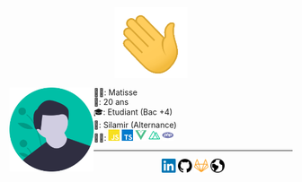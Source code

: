 <div align="center">
    <img src="https://github.com/AMatisse/AMatisse/blob/master/assets/hi.gif" width="130px" alt="Hi gif">
<div>
<div>
    <img align="left" src="https://github.com/AMatisse/AMatisse/blob/master/assets/male_avatar.svg" width="150">
    <p align="left" height="230px">
        🙋‍♂️: Matisse <br />
        🎂: 20 ans <br />
        🎓: Etudiant (Bac +4) <br />
        💼: Silamir (Alternance)<br />
        👨‍💻: <img src="https://github.com/AMatisse/AMatisse/blob/master/assets/javascript.svg" alt="JavaScript" width="20px">
        <img src="https://github.com/AMatisse/AMatisse/blob/master/assets/typescript.svg" alt="TypeScript" width="20px">
        <img src="https://github.com/AMatisse/AMatisse/blob/master/assets/vue-dot-js.svg" alt="VueJS" width="20px">
        <img src="https://github.com/AMatisse/AMatisse/blob/master/assets/nuxt-dot-js.svg" alt="Nuxt" width="20px">
        <img src="https://github.com/AMatisse/AMatisse/blob/master/assets/php.svg" alt="PHP" width="20px">
    </p>
</div>
<hr />
<p align="center">
    <a href="https://www.linkedin.com/in/matisse-aubry" alt="LinkedIn"><img src="https://github.com/AMatisse/AMatisse/blob/master/assets/linkedin.svg" width="25px"></a>
    <a href="https://github.com/AMatisse" alt="GitHub"><img src="https://github.com/AMatisse/AMatisse/blob/master/assets/github.svg" width="25px"></a>
    <a href="https://gitlab.com/maubry" alt="GitLab"><img src="https://github.com/AMatisse/AMatisse/blob/master/assets/gitlab.svg" width="25px"></a>
    <a href="https://amatisse.github.io/" alt="Portfolio"><img src="https://github.com/AMatisse/AMatisse/blob/master/assets/earth.svg" width="25px"></a>
</p>

<!--
**AMatisse/AMatisse** is a ✨ _special_ ✨ repository because its `README.md` (this file) appears on your GitHub profile.

Here are some ideas to get you started:

- 🔭 I’m currently working on ...
- 🌱 I’m currently learning ...
- 👯 I’m looking to collaborate on ...
- 🤔 I’m looking for help with ...
- 💬 Ask me about ...
- 📫 How to reach me: ...
- 😄 Pronouns: ...
- ⚡ Fun fact: ...
-->
